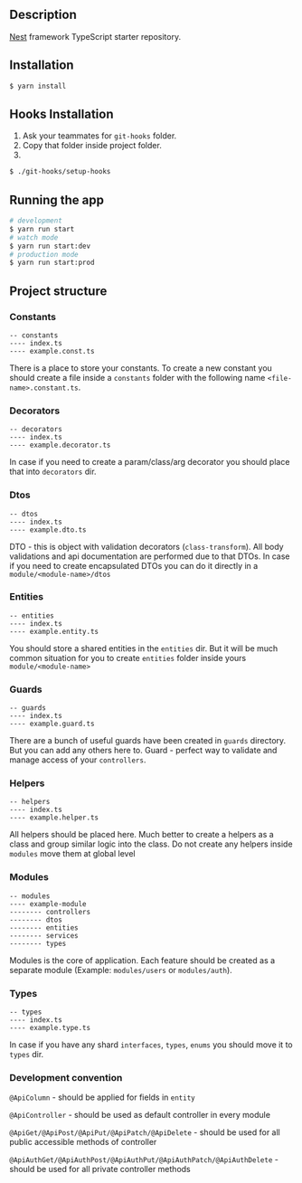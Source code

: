 ## Description

[Nest](https://github.com/nestjs/nest) framework TypeScript starter repository.

## Installation

```bash
$ yarn install
```

## Hooks Installation

1. Ask your teammates for `git-hooks` folder.
2. Copy that folder inside project folder.
3.

```bash
$ ./git-hooks/setup-hooks
```

## Running the app

```bash
# development
$ yarn run start
# watch mode
$ yarn run start:dev
# production mode
$ yarn run start:prod
```

## Project structure

### Constants

```
-- constants
---- index.ts
---- example.const.ts
```

There is a place to store your constants. To create a new constant you should create a file inside a `constants` folder with the following name `<file-name>.constant.ts`.

### Decorators

```
-- decorators
---- index.ts
---- example.decorator.ts
```

In case if you need to create a param/class/arg decorator you should place that into `decorators` dir.

### Dtos

```
-- dtos
---- index.ts
---- example.dto.ts
```

DTO - this is object with validation decorators (`class-transform`). All body validations and api documentation are performed due to that DTOs. In case if you need to create encapsulated DTOs you can do it directly in a `module/<module-name>/dtos`

### Entities

```
-- entities
---- index.ts
---- example.entity.ts
```

You should store a shared entities in the `entities` dir. But it will be much common situation for you to create `entities` folder inside yours `module/<module-name>`

### Guards

```
-- guards
---- index.ts
---- example.guard.ts
```

There are a bunch of useful guards have been created in `guards` directory. But you can add any others here to. Guard - perfect way to validate and manage access of your `controllers`.

### Helpers

```
-- helpers
---- index.ts
---- example.helper.ts
```

All helpers should be placed here. Much better to create a helpers as a class and group similar logic into the class. Do not create any helpers inside `modules` move them at global level

### Modules

```
-- modules
---- example-module
-------- controllers
-------- dtos
-------- entities
-------- services
-------- types
```

Modules is the core of application. Each feature should be created as a separate module (Example: `modules/users` or `modules/auth`).

### Types

```
-- types
---- index.ts
---- example.type.ts
```

In case if you have any shard `interfaces`, `types`, `enums` you should move it to `types` dir.


### Development convention

`@ApiColumn` - should be applied for fields in `entity`

`@ApiController` - should be used as default controller in every module

`@ApiGet/@ApiPost/@ApiPut/@ApiPatch/@ApiDelete` - should be used for all public accessible methods of controller

`@ApiAuthGet/@ApiAuthPost/@ApiAuthPut/@ApiAuthPatch/@ApiAuthDelete` - should be used for all private controller methods